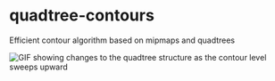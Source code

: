 # quadtree-contours
Efficient contour algorithm based on mipmaps and quadtrees

![GIF showing changes to the quadtree structure as the contour level sweeps upward](https://i.imgur.com/cQY3kaC.gif)
